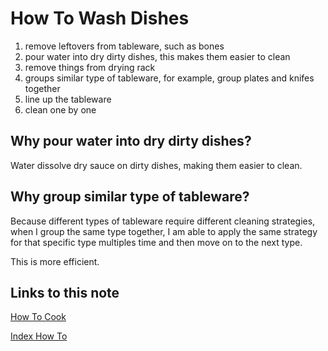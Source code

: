 # How To Wash Dishes

1. remove leftovers from tableware, such as bones
1. pour water into dry dirty dishes, this makes them easier to clean
1. remove things from drying rack
1. groups similar type of tableware, for example, group plates and knifes together
1. line up the tableware
1. clean one by one

## Why pour water into dry dirty dishes?

Water dissolve dry sauce on dirty dishes, making them easier to clean.

## Why group similar type of tableware?

Because different types of tableware require different cleaning strategies,
when I group the same type together, I am able to apply the same strategy for that specific type multiples time
and then move on to the next type.

This is more efficient.

## Links to this note

[How To Cook](how-to-cook.md)

[Index How To](index-how-to.md)
